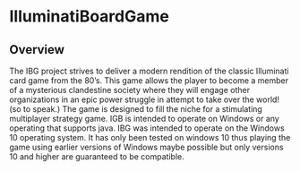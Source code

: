 # IlluminatiBoardGame

## Overview
The IBG project strives to deliver a modern rendition of the classic Illuminati card game from the 80’s. This game allows the player to become a member of a mysterious clandestine society where they will engage other organizations in an epic power struggle in attempt to take over the world! (so to speak.) The game is designed to fill the niche for a stimulating multiplayer strategy game. IGB is intended to operate on  Windows or any operating that supports java. IBG was intended to operate on the Windows 10 operating system. It has only been tested on windows 10 thus playing the game using earlier versions of Windows maybe possible but only versions 10 and higher are guaranteed to be compatible. 


